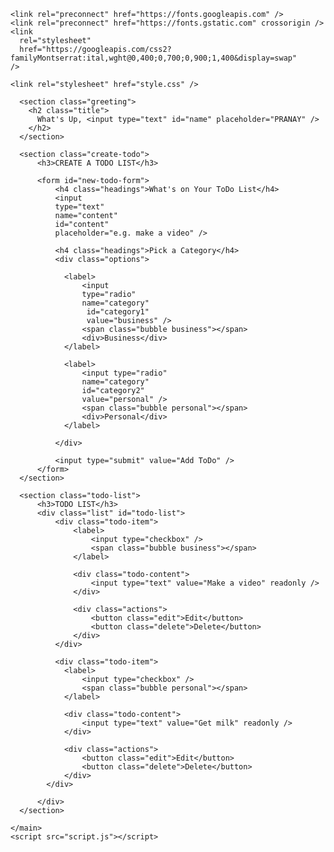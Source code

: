 <!DOCTYPE html>
<html lang="en">
  <head>
    <meta charset="UTF-8" />
    <meta http-equiv="X-UA-Compatible" content="IE=edge" />
    <meta name="viewport" content="width=device-width, initial-scale=1.0" />
    <title>ToDo List</title>

    <link rel="preconnect" href="https://fonts.googleapis.com" />
    <link rel="preconnect" href="https://fonts.gstatic.com" crossorigin />
    <link
      rel="stylesheet"
      href="https://googleapis.com/css2?familyMontserrat:ital,wght@0,400;0,700;0,900;1,400&display=swap"
    />

    <link rel="stylesheet" href="style.css" />
  </head>
  <body>
    <main class="app">

      <section class="greeting">
        <h2 class="title">
          What's Up, <input type="text" id="name" placeholder="PRANAY" />
        </h2>
      </section>

      <section class="create-todo">
          <h3>CREATE A TODO LIST</h3>

          <form id="new-todo-form">
              <h4 class="headings">What's on Your ToDo List</h4>
              <input 
              type="text" 
              name="content" 
              id="content" 
              placeholder="e.g. make a video" />

              <h4 class="headings">Pick a Category</h4>
              <div class="options">

                <label>
                    <input 
                    type="radio" 
                    name="category"
                     id="category1" 
                     value="business" />
                    <span class="bubble business"></span>
                    <div>Business</div>
                </label>

                <label>
                    <input type="radio" 
                    name="category" 
                    id="category2"
                    value="personal" />
                    <span class="bubble personal"></span>
                    <div>Personal</div>
                </label>

              </div>

              <input type="submit" value="Add ToDo" />
          </form>
      </section>

      <section class="todo-list">
          <h3>TODO LIST</h3>
          <div class="list" id="todo-list">
              <div class="todo-item">
                  <label>
                      <input type="checkbox" />
                      <span class="bubble business"></span>
                  </label>

                  <div class="todo-content">
                      <input type="text" value="Make a video" readonly />
                  </div>

                  <div class="actions">
                      <button class="edit">Edit</button>
                      <button class="delete">Delete</button>
                  </div>
              </div>

              <div class="todo-item">
                <label>
                    <input type="checkbox" />
                    <span class="bubble personal"></span>
                </label>

                <div class="todo-content">
                    <input type="text" value="Get milk" readonly />
                </div>

                <div class="actions">
                    <button class="edit">Edit</button>
                    <button class="delete">Delete</button>
                </div>
            </div>
              
          </div>
      </section>

    </main>
    <script src="script.js"></script>
  </body>
</html>

